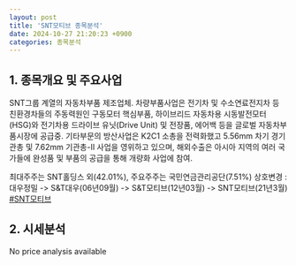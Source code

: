 ```yaml
---
layout: post
title: 'SNT모티브 종목분석'
date: 2024-10-27 21:20:23 +0900
categories: 종목분석
---
```


## 1. 종목개요 및 주요사업

SNT그룹 계열의 자동차부품 제조업체. 차량부품사업은 전기차 및 수소연료전지차 등 친환경차들의 주동력원인 구동모터 핵심부품, 하이브리드 자동차용 시동발전모터(HSG)와 전기차용 드라이브 유닛(Drive Unit) 및 전장품, 에어백 등을 글로벌 자동차부품시장에 공급중. 기타부문의 방산사업은 K2C1 소총을 전력화했고 5.56mm 차기 경기관총 및 7.62mm 기관총-II 사업을 영위하고 있으며, 해외수출은 아시아 지역의 여러 국가들에 완성품 및 부품의 공급을 통해 개량화 사업에 참여.

최대주주는 SNT홀딩스 외(42.01%), 주요주주는 국민연금관리공단(7.51%) 상호변경 : 대우정밀 -> S&T대우(06년09월) -> S&T모티브(12년03월) -> SNT모티브(21년3월)
[#SNT모티브](#)

## 2. 시세분석

No price analysis available
